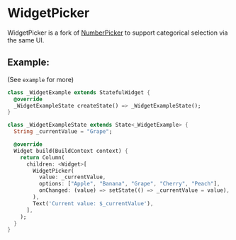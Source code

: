 # WidgetPicker

WidgetPicker is a fork of [NumberPicker](https://pub.dev/packages/numberpicker) to support categorical selection via the same UI.

## Example:
(See `example` for more)

```dart
class _WidgetExample extends StatefulWidget {
  @override
  _WidgetExampleState createState() => _WidgetExampleState();
}

class _WidgetExampleState extends State<_WidgetExample> {
  String _currentValue = "Grape";

  @override
  Widget build(BuildContext context) {
    return Column(
      children: <Widget>[
        WidgetPicker(
          value: _currentValue,
          options: ["Apple", "Banana", "Grape", "Cherry", "Peach"],
          onChanged: (value) => setState(() => _currentValue = value),
        ),
        Text('Current value: $_currentValue'),
      ],
    );
  }
}
```
